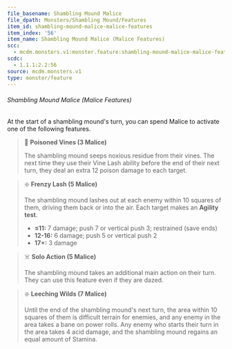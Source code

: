 ```yaml
---
file_basename: Shambling Mound Malice
file_dpath: Monsters/Shambling Mound/Features
item_id: shambling-mound-malice-malice-features
item_index: '56'
item_name: Shambling Mound Malice (Malice Features)
scc:
  - mcdm.monsters.v1:monster.feature:shambling-mound-malice-malice-features
scdc:
  - 1.1.1:2.2:56
source: mcdm.monsters.v1
type: monster/feature
---
```


###### Shambling Mound Malice (Malice Features)

At the start of a shambling mound's turn, you can spend Malice to activate one of the following features.

<!-- -->
> 👤 **Poisoned Vines (3 Malice)**
>
> The shambling mound seeps noxious residue from their vines. The next time they use their Vine Lash ability before the end of their next turn, they deal an extra 12 poison damage to each target.

<!-- -->
> ❇️ **Frenzy Lash (5 Malice)**
>
> The shambling mound lashes out at each enemy within 10 squares of them, driving them back or into the air. Each target makes an **Agility test**.
>
> - **≤11:** 7 damage; push 7 or vertical push 3; restrained (save ends)
> - **12-16:** 6 damage; push 5 or vertical push 2
> - **17+:** 3 damage

<!-- -->
> ☠️ **Solo Action (5 Malice)**
>
> The shambling mound takes an additional main action on their turn. They can use this feature even if they are dazed.

<!-- -->
> ❇️ **Leeching Wilds (7 Malice)**
>
> Until the end of the shambling mound's next turn, the area within 10 squares of them is difficult terrain for enemies, and any enemy in the area takes a bane on power rolls. Any enemy who starts their turn in the area takes 4 acid damage, and the shambling mound regains an equal amount of Stamina.
